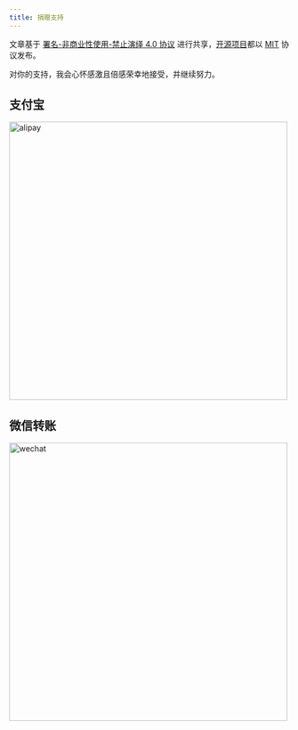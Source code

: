 ```yaml
---
title: 捐赠支持
---
```


文章基于 [署名-非商业性使用-禁止演绎 4.0 协议](https://creativecommons.org/licenses/by-nc-nd/4.0/deed.zh) 进行共享，[开源项目](https://github.com/egoist)都以 [MIT](https://egoist.mit-license.org/) 协议发布。

对你的支持，我会心怀感激且倍感荣幸地接受，并继续努力。

## <span>支付宝</span>

<img src="https://i.loli.net/2017/09/04/59ace6025d653.jpg" alt="alipay" width="500">

## <span>微信转账</span>

<img src="https://user-images.githubusercontent.com/8784712/46912648-9754a980-cfad-11e8-9ca7-40d15051862f.png" alt="wechat" width="500">
